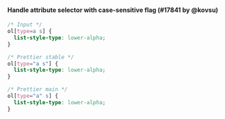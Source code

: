 #### Handle attribute selector with case-sensitive flag (#17841 by @kovsu)

<!-- prettier-ignore -->
```css
/* Input */
ol[type=a s] {
  list-style-type: lower-alpha;
}

/* Prettier stable */
ol[type="a s"] {
  list-style-type: lower-alpha;
}

/* Prettier main */
ol[type="a" s] {
  list-style-type: lower-alpha;
}
```

